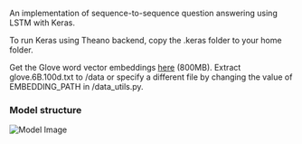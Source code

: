 An implementation of sequence-to-sequence question answering using LSTM with Keras. 

To run Keras using Theano backend, copy the .keras folder to your home folder.

Get the Glove word vector embeddings [here](http://nlp.stanford.edu/data/glove.6B.zip) (800MB). Extract glove.6B.100d.txt to /data or specify a different file by changing the value of EMBEDDING_PATH in /data_utils.py.

### Model structure
![Model Image](docs/EncDecModel.png)